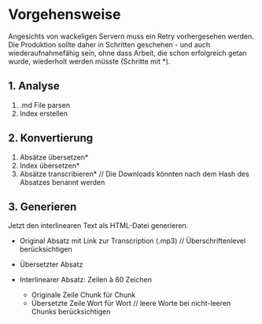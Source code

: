 # Vorgehensweise

Angesichts von wackeligen Servern muss ein Retry vorhergesehen werden.
Die Produktion sollte daher in Schritten geschehen - und auch wiederaufnahmefähig sein, ohne dass
Arbeit, die schon erfolgreich getan wurde, wiederholt werden müsste (Schritte mit *).


## 1. Analyse
1. .md File parsen
2. Index erstellen
   
## 2. Konvertierung
1. Absätze übersetzen*
2. Index übersetzen*
3. Absätze transcribieren* // Die Downloads könnten nach dem Hash des Absatzes benannt werden

## 3. Generieren
Jetzt den interlinearen Text als HTML-Datei generieren.

- Original Absatz mit Link zur Transcription (.mp3) // Überschriftenlevel berücksichtigen
- Übersetzter Absatz
  
- Interlinearer Absatz: Zeilen à 80 Zeichen
  - Originale Zeile Chunk für Chunk
  - Übersetzte Zeile Wort für Wort // leere Worte bei nicht-leeren Chunks berücksichtigen

